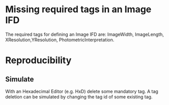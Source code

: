 # Missing required tags in an Image IFD
The required tags for defining an Image IFD are: ImageWidth, ImageLength, XResolution,YResolution, PhotometricInterpretation.

# Reproducibility
## Simulate
With an Hexadecimal Editor (e.g. HxD) delete some mandatory tag.
A tag deletion can be simulated by changing the tag id of some existing tag.
